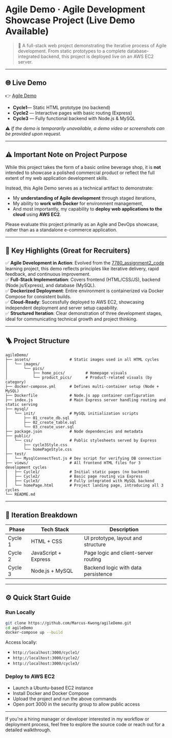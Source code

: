 # Agile Demo · Agile Development Showcase Project (Live Demo Available)

> 🚀 A full-stack web project demonstrating the iterative process of Agile development. From static prototypes to a complete database-integrated backend, this project is deployed live on an AWS EC2 server.

---

## 🌐 Live Demo

👉 [Agile Demo](http://18.163.159.136:3000/)

- **Cycle1**— Static HTML prototype (no backend)
- **Cycle2** — Interactive pages with basic routing (Express)
- **Cycle3** — Fully functional backend with Node.js & MySQL

⚠️ *If the demo is temporarily unavailable, a demo video or screenshots can be provided upon request.*

---

## ⚠️ Important Note on Project Purpose

While this project takes the form of a basic online beverage shop, it is **not** intended to showcase a polished commercial product or reflect the full extent of my web application development skills.

Instead, this Agile Demo serves as a technical artifact to demonstrate:

- My **understanding of Agile development** through staged iterations,
- My ability to **work with Docker** for environment management,
- And most importantly, my capability to **deploy web applications to the cloud** using **AWS EC2**.

Please evaluate this project primarily as an Agile and DevOps showcase, rather than as a standalone e-commerce application.

---

## 🔹 Key Highlights (Great for Recruiters)

✅ **Agile Development in Action**: Evolved from the [7780\_assignment2\_code](https://github.com/icy1225/7780_assignment2_code) learning project, this demo reflects principles like iterative delivery, rapid feedback, and continuous improvement.\
✅ **Full-Stack Implementation**: Covers frontend (HTML/CSS/JS), backend (Node.js/Express), and database (MySQL).\
✅ **Dockerized Deployment**: Entire environment is containerized via Docker Compose for consistent builds.\
✅ **Cloud-Ready**: Successfully deployed to AWS EC2, showcasing independent deployment and server setup capability.\
✅ **Structured Iteration**: Clear demonstration of three development stages, ideal for communicating technical growth and project thinking.

---

## 🪜 Project Structure

```
agileDemo/
├── assets/                 # Static images used in all HTML cycles
│   └── images/
│       └── pics/
│           ├── home_pics/         # Homepage visuals
│           └── product_pics/      # Product-related visuals (by category)
├── docker-compose.yml      # Defines multi-container setup (Node + MySQL)
├── Dockerfile              # Node.js app container configuration
├── index.js                # Main Express server handling routing and static serving
├── mysql/
│   └── init/               # MySQL initialization scripts
│       ├── 01_create_db.sql
│       ├── 02_create_table.sql
│       └── 03_create_user.sql
├── package.json            # Node dependencies and metadata
├── public/
│   └── css/                # Public stylesheets served by Express
│       ├── cycle3Style.css
│       └── homePageStyle.css
├── test/
│   └── MysqlConnectTest.js # Dev script for verifying DB connection
├── views/                  # All frontend HTML files for 3 development cycles
│   ├── Cycle1/             # Initial static pages (no backend)
│   ├── Cycle2/             # Basic page routing via Express
│   ├── Cycle3/             # Fully integrated with MySQL backend
│   └── homePage.html       # Project landing page, introducing all 3 cycles
└── README.md

```

---

## 🔄 Iteration Breakdown

| Phase   | Tech Stack           | Description                          |
| ------- | -------------------- | ------------------------------------ |
| Cycle 1 | HTML + CSS           | UI prototype, layout and structure   |
| Cycle 2 | JavaScript + Express | Page logic and client-server routing |
| Cycle 3 | Node.js + MySQL      | Backend logic with data persistence  |

---

## ⚙️ Quick Start Guide

### Run Locally

```bash
git clone https://github.com/Marcus-Kwong/agileDemo.git
cd agileDemo
docker-compose up --build
```

Access locally:

- `http://localhost:3000/cycle1/`
- `http://localhost:3000/cycle2/`
- `http://localhost:3000/cycle3/`

### Deploy to AWS EC2

- Launch a Ubuntu-based EC2 instance
- Install Docker and Docker Compose
- Upload the project and run the above commands
- Open port 3000 in the security group to allow public access

---

If you're a hiring manager or developer interested in my workflow or deployment process, feel free to explore the source code or reach out for a detailed walkthrough.

